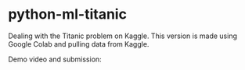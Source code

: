 # python-ml-titanic
Dealing with the Titanic problem on Kaggle. This version is made using Google Colab and pulling data from Kaggle.

Demo video and submission: 
